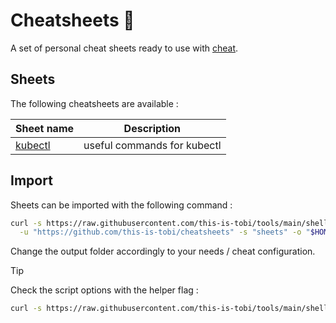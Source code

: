 # Cheatsheets :notebook_with_decorative_cover:

A set of personal cheat sheets ready to use with [cheat](https://github.com/cheat/cheat).

## Sheets

The following cheatsheets are available :

| Sheet name                  | Description                 |
| --------------------------- | --------------------------- |
| [kubectl](./sheets/kubectl) | useful commands for kubectl |

## Import

Sheets can be imported with the following command :

```sh
curl -s https://raw.githubusercontent.com/this-is-tobi/tools/main/shell/clone-subdir.sh | bash -s -- \
  -u "https://github.com/this-is-tobi/cheatsheets" -s "sheets" -o "$HOME/.config/cheat/cheatsheets/personal" -d
```

Change the output folder accordingly to your needs / cheat configuration.

> [!TIP]
> Check the script options with the helper flag :
> ```sh
> curl -s https://raw.githubusercontent.com/this-is-tobi/tools/main/shell/clone-subdir.sh | bash -s -- -h
> ```
